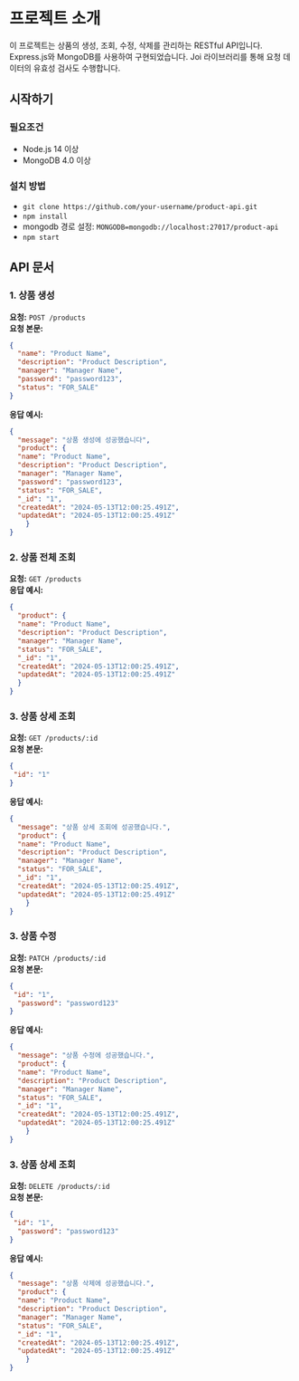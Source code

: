 # 프로젝트 소개
이 프로젝트는 상품의 생성, 조회, 수정, 삭제를 관리하는 RESTful API입니다. Express.js와 MongoDB를 사용하여 구현되었습니다. Joi 라이브러리를 통해 요청 데이터의 유효성 검사도 수행합니다.

## 시작하기

### 필요조건
- Node.js 14 이상
- MongoDB 4.0 이상

### 설치 방법
- `git clone https://github.com/your-username/product-api.git`
- `npm install`
- mongodb 경로 설정: `MONGODB=mongodb://localhost:27017/product-api`
- `npm start`

## API 문서

### 1. 상품 생성
**요청:** `POST /products`  
**요청 본문:**  
```json
{
  "name": "Product Name",
  "description": "Product Description",
  "manager": "Manager Name",
  "password": "password123",
  "status": "FOR_SALE"
}
```
**응답 예시:**
```json
{
  "message": "상품 생성에 성공했습니다",
  "product": {
  "name": "Product Name",
  "description": "Product Description",
  "manager": "Manager Name",
  "password": "password123",
  "status": "FOR_SALE",
  "_id": "1",
  "createdAt": "2024-05-13T12:00:25.491Z",
  "updatedAt": "2024-05-13T12:00:25.491Z"
    }
}
```

### 2. 상품 전체 조회
**요청:** `GET /products`  
**응답 예시:**
```json
{
  "product": {
  "name": "Product Name",
  "description": "Product Description",
  "manager": "Manager Name",
  "status": "FOR_SALE",
  "_id": "1",
  "createdAt": "2024-05-13T12:00:25.491Z",
  "updatedAt": "2024-05-13T12:00:25.491Z"
  }
}
```

### 3. 상품 상세 조회
**요청:** `GET /products/:id`  
**요청 본문:**  
```json
{
 "id": "1"
}
```
**응답 예시:**
```json
{
  "message": "상품 상세 조회에 성공했습니다.",
  "product": {
  "name": "Product Name",
  "description": "Product Description",
  "manager": "Manager Name",
  "status": "FOR_SALE",
  "_id": "1",
  "createdAt": "2024-05-13T12:00:25.491Z",
  "updatedAt": "2024-05-13T12:00:25.491Z"
    }
}
```
### 3. 상품 수정
**요청:** `PATCH /products/:id`  
**요청 본문:**  
```json
{
 "id": "1",
  "password": "password123"
}
```
**응답 예시:**
```json
{
  "message": "상품 수정에 성공했습니다.",
  "product": {
  "name": "Product Name",
  "description": "Product Description",
  "manager": "Manager Name",
  "status": "FOR_SALE",
  "_id": "1",
  "createdAt": "2024-05-13T12:00:25.491Z",
  "updatedAt": "2024-05-13T12:00:25.491Z"
    }
}
```

### 3. 상품 상세 조회
**요청:** `DELETE /products/:id`  
**요청 본문:**  
```json
{
 "id": "1",
  "password": "password123"
}
```
**응답 예시:**
```json
{
  "message": "상품 삭제에 성공했습니다.",
  "product": {
  "name": "Product Name",
  "description": "Product Description",
  "manager": "Manager Name",
  "status": "FOR_SALE",
  "_id": "1",
  "createdAt": "2024-05-13T12:00:25.491Z",
  "updatedAt": "2024-05-13T12:00:25.491Z"
    }
}
```